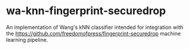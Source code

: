 # wa-knn-fingerprint-securedrop
An implementation of Wang's kNN classifier intended for integration with the https://github.com/freedomofpress/fingerprint-securedrop machine learning pipeline.
